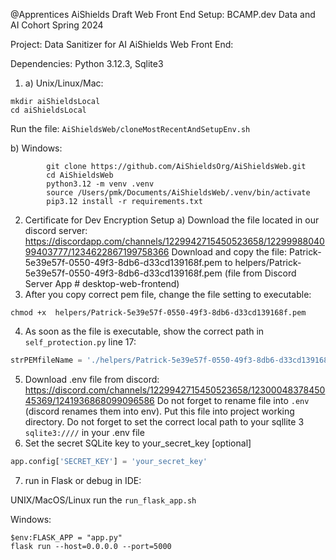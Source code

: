 @Apprentices AiShields Draft Web Front End Setup:
BCAMP.dev Data and AI Cohort Spring 2024

Project: Data Sanitizer for AI
AiShields Web Front End:

Dependencies: Python 3.12.3, Sqlite3 

1. a) Unix/Linux/Mac: 
```commandline
mkdir aiShieldsLocal
cd aiShieldsLocal
```
Run the file: `AiShieldsWeb/cloneMostRecentAndSetupEnv.sh`

   b) Windows: 
```commandline
        git clone https://github.com/AiShieldsOrg/AiShieldsWeb.git
        cd AiShieldsWeb
        python3.12 -m venv .venv
        source /Users/pmk/Documents/AiShieldsWeb/.venv/bin/activate
        pip3.12 install -r requirements.txt
```

2. Certificate for Dev Encryption Setup
    a) Download the file located in our discord server: https://discordapp.com/channels/1229942715450523658/1229998804099403777/1234622867199758366
    Download and copy the file:
Patrick-5e39e57f-0550-49f3-8db6-d33cd139168f.pem
to helpers/Patrick-5e39e57f-0550-49f3-8db6-d33cd139168f.pem
(file from Discord Server App # desktop-web-frontend)
3. After you copy correct pem file, change the file setting to executable:
```commandline
chmod +x  helpers/Patrick-5e39e57f-0550-49f3-8db6-d33cd139168f.pem 
```
4. As soon as the file is executable, show the correct path in `self_protection.py` line 17:
```python
strPEMfileName = './helpers/Patrick-5e39e57f-0550-49f3-8db6-d33cd139168f.pem'
```
5. Download .env file from discord: 
https://discord.com/channels/1229942715450523658/1230004837845045369/1241936868099096586
Do not forget to rename file into `.env` (discord renames them into env). Put this file into project working directory.
Do not forget to set the correct local path to your sqllite 3 `sqlite3:////` in your .env file
6. Set the secret SQLite key to your_secret_key [optional]
```python
app.config['SECRET_KEY'] = 'your_secret_key' 
```
7. run in Flask or debug in IDE:

UNIX/MacOS/Linux 
run the `run_flask_app.sh`

Windows:
```commandline
$env:FLASK_APP = "app.py"
flask run --host=0.0.0.0 --port=5000
```




